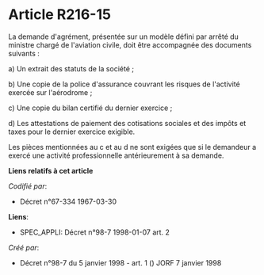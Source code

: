 # Article R216-15

La demande d'agrément, présentée sur un modèle défini par arrêté du ministre chargé de l'aviation civile, doit être
accompagnée des documents suivants :

a) Un extrait des statuts de la société ;

b) Une copie de la police d'assurance couvrant les risques de l'activité exercée sur l'aérodrome ;

c) Une copie du bilan certifié du dernier exercice ;

d) Les attestations de paiement des cotisations sociales et des impôts et taxes pour le dernier exercice exigible.

Les pièces mentionnées au c et au d ne sont exigées que si le demandeur a exercé une activité professionnelle antérieurement
à sa demande.

**Liens relatifs à cet article**

_Codifié par_:

  - Décret n°67-334 1967-03-30

**Liens**:

  - SPEC_APPLI: Décret n°98-7 1998-01-07 art. 2

_Créé par_:

  - Décret n°98-7 du 5 janvier 1998 - art. 1 () JORF 7 janvier 1998
